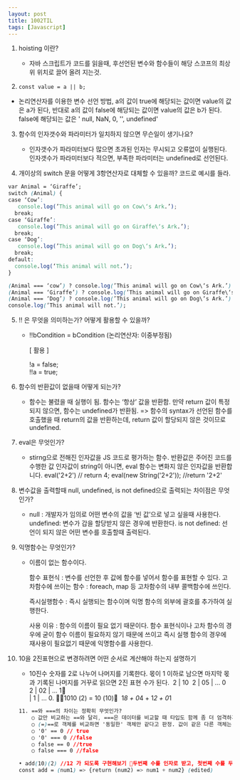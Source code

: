 ```yaml
---
layout: post
title: 1002TIL
tags: [Javascript]
---
```


1. hoisting 이란?

   - 자바 스크립트가 코드를 읽을때, 후선언된 변수와 함수들이 해당 스코프의 
     최상위 위치로 끌어 올려 지는것.

2.  `const value = a || b;`
   - 논리연산자를 이용한 변수 선언 방법, a의 값이 true에 해당되는 값이면 value의 값은 a가 된다,
     반대로 a의 값이 false에 해당되는 값이면 value의 값은 b가 된다. 
     false에 해당되는 값은 ' null, NaN, 0, '', undefined'

3. 함수의 인자갯수와 파라미터가 일치하지 않으면 무슨일이 생기나요?
   - 인자갯수가 파라미터보다 많으면 초과된 인자는 무시되고 오류없이 실행된다.
     인자갯수가 파라미터보다 적으면, 부족한 파라미터는 undefined로 선언된다.

4. 개이상의 switch 문을 어떻게 3항연산자로 대체할 수 있을까? 코드로 예시를 들라.

```css
var Animal = ‘Giraffe’;
switch (Animal) {
case ‘Cow’:
   console.log(’This animal will go on Cow\‘s Ark.’);
  break;
case ‘Giraffe’:
   console.log(’This animal will go on Giraffe\‘s Ark.’);
  break;
case ‘Dog’:
   console.log(’This animal will go on Dog\‘s Ark.’);
  break;
default:
  console.log(‘This animal will not.’);
}

(Animal === ‘cow’) ? console.log(’This animal will go on Cow\‘s Ark.’) :
(Animal === ‘Giraffe’) ? console.log(’This animal will go on Giraffe\‘s Ark.’) :
(Animal === ‘Dog’) ? console.log(’This animal will go on Dog\‘s Ark.’) :
console.log(‘This animal will not.’);
```

5. !! 은 무엇을 의미하는가? 어떻게 활용할 수 있을까?

   - !!bCondition  = bCondition (논리연산자: 이중부정됨)<br>

     [ 활용 ]<br>

     !a = false;<br>!!a = true;

6. 함수의 반환값이 없을때 어떻게 되는가?

   - 함수는 불렸을 때 실행이 됨.
     함수는 ‘항상’ 값을 반환함.
     만약 return 값이 특정되지 않으면, 함수는 undefined가 반환됨.
     => 함수의 syntax가 선언된 함수를 호출했을 때
     return의 값을 반환하는데, return 값이 할당되지 않은 것이므로
     undefined.

7. eval은 무엇인가?

   - stirng으로 전해진 인자값을 JS 코드로 평가하는 함수. 반환값은 주어진 코드를 수행한 값
     인자값이 string이 아니면, eval 함수는 변화지 않은 인자값을 반환합니다.
     eval('2+2') // return 4;
     eval(new String('2+2')); //return '2+2'

8. 변수값을 출력할때 null, undefined, is not defined으로 출력되는 차이점은 무엇인가?

   - null : 개발자가 임의로 어떤 변수의 값을 ‘빈 값’으로 넣고 싶을때 사용한다.
     undefined: 변수가 갑을 할당받지 않은 경우에 반환한다.
     is not defined: 선언이 되지 않은 어떤 변수를 호출할때 출력된다.

9. 익명함수는 무엇인가?

   - 이름이 없는 함수이다.

     함수 표현식 : 변수를 선언한 후 값에 함수를 넣어서 함수를 표현할 수 있다.
     고차함수에 쓰이는 함수 : foreach, map 등 고차함수의 내부 콜백함수에 쓰인다.

     즉시실행함수 : 즉시 실행되는 함수이며 익명 함수의 외부에 괄호를 추가하여 실행한다.

     사용 이유 : 함수의 이름이 필요 없기 때문이다. 함수 표현식이나 고차 함수의 경우에 굳이 함수 이름이 필요하지 않기 때문에 쓰이고 즉시 실행 함수의 경우에 재사용이 필요없기 때문에 익명함수를 사용한다.

10. 10을 2진표현으로 변경하려면 어떤 순서로 계산해야 하는지 설명하기

    - 10진수 숫자를 2로 나누어 나머지를 기록한다. 몫이 1 이하로 남으면 마지막 몫과 기록된 나머지를 거꾸로 읽으면 2진 표현 수가 된다.
      ​        2 | 10
      ​        2 | 05 | … 0
      ​        2 | 02 | … 1  
      ​            |  1 | … 0. 1010 (2) = 10 (10)
      ​        1*8 + 0*4 + 1*2 + 0*1

    ```css
    11. ==와 ===의 차이는 정확히 무엇인가?
        ○ 값만 비교하는 ==와 달리, ===은 데이터를 비교할 때 타입도 함께 좀 더 엄격하게 비교한다.
        ○ (=)==로 객체를 비교하면 '동일한' 객체만 같다고 판정. 값이 같은 다른 객체는 false.
        ○ '0' == 0 // true
        ○ '0' === 0 //false
        ○ false == 0 //true
        ○ false === 0 //false
    
    • add(10)(2) //12 가 되도록 구현해보기 두번째 수를 인자로 받고, 첫번째 수를 두번째 수에 더해주는 함수를 반환하도록 함수 add를 만든다
    const add = (num1) => {return (num2) => num1 + num2} (edited)
    ```

